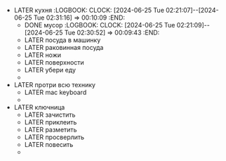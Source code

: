 - LATER кухня
  :LOGBOOK:
  CLOCK: [2024-06-25 Tue 02:21:07]--[2024-06-25 Tue 02:31:16] =>  00:10:09
  :END:
	- DONE мусор
	  :LOGBOOK:
	  CLOCK: [2024-06-25 Tue 02:21:09]--[2024-06-25 Tue 02:30:52] =>  00:09:43
	  :END:
	- LATER посуда в машинку
	- LATER раковинная посуда
	- LATER ножи
	- LATER поверхности
	- LATER убери еду
	-
- LATER протри всю технику
	- LATER mac keyboard
	-
- LATER ключница
	- LATER зачистить
	- LATER приклеить
	- LATER разметить
	- LATER просверлить
	- LATER повесить
	-